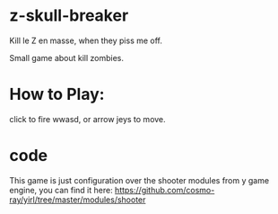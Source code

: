 # z-skull-breaker
Kill le Z en masse, when they piss me off.

Small game about kill zombies.

# How to Play:

click to fire
wwasd, or arrow jeys to move.

# code

This game is just configuration over the shooter modules from y game engine, you can find it here:
https://github.com/cosmo-ray/yirl/tree/master/modules/shooter
